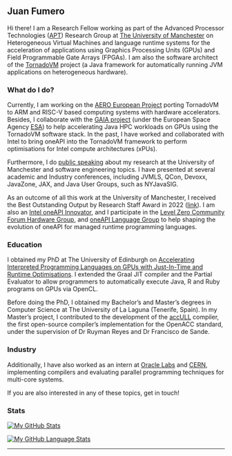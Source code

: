 ## Juan Fumero

Hi there! I am a Research Fellow working as part of the Advanced Processor Technologies ([APT](http://apt.cs.manchester.ac.uk)) Research Group at [The University of Manchester](http://www.manchester.ac.uk) on Heterogeneous Virtual Machines and language runtime systems for the acceleration of applications using Graphics Processing Units (GPUs) and Field Programmable Gate Arrays (FPGAs). I am also the software architect of the [TornadoVM](https://github.com/beehive-lab/TornadoVM) project (a Java framework for automatically running JVM applications on heterogeneous hardware).

### What do I do? 

Currently, I am working on the [AERO European Project](https://aero-project.eu/) porting TornadoVM to ARM and RISC-V based computing systems with hardware accelerators. 
Besides, I collaborate with the [GAIA project](https://sci.esa.int/web/gaia) (under the European Space Agency [ESA](https://www.esa.int/)) to help accelerating Java HPC workloads on GPUs using the TornadoVM software stack.
In the past, I have worked and collaborated with Intel to bring oneAPI into the TornadoVM framework to perform optimisations for Intel compute architectures (xPUs). 

Furthermore, I do [public speaking](https://jjfumero.github.io/talks/) about my research at the University of Manchester and software engineering topics. I have presented at several academic and Industry conferences, including JVMLS, QCon, Devoxx, JavaZone, JAX, and Java User Groups, such as NYJavaSIG.

As an outcome of all this work at the University of Manchester, I received the Best Outstanding Output by Research Staff Award in 2022 ([link](https://www.researcherdevelopment.manchester.ac.uk/researcher-development-for-research-staff/research-staff-awards-202122/)).
I am also an [Intel oneAPI Innovator](https://www.intel.com/content/www/us/en/developer/community/innovators/oneapi-all-innovators.html), and I participate in the [Level Zero Community Forum Hardware Group](https://github.com/oneapi-src/oneAPI-tab/tree/main/hardware), and [oneAPI Language Group](https://github.com/oneapi-src/oneAPI-tab/tree/main/language) to help shaping the evolution of oneAPI for managed runtime programming languages.
### Education 

I obtained my PhD at The University of Edinburgh on [Accelerating Interpreted Programming Languages on GPUs with Just-In-Time and Runtime Optimisations](https://jjfumero.github.io/publication/2017-08-22-PhDThesis). I extended the Graal JIT compiler and the Partial Evaluator to allow programmers to automatically execute Java, R and Ruby programs on GPUs via OpenCL. 

Before doing the PhD, I obtained my Bachelor’s and Master’s degrees in Computer Science at The University of La Laguna (Tenerife, Spain). In my Master’s project, I contributed to the development of the [accULL](https://accull.wordpress.com) compiler, the first open-source compiler’s implementation for the OpenACC standard, under the supervision of Dr Ruyman Reyes and Dr Francisco de Sande.

### Industry

Additionally, I have also worked as an intern at [Oracle Labs](https://labs.oracle.com/) and [CERN](https://home.cern/science/computing/cern-openlab), implementing compilers and evaluating parallel programming techniques for multi-core systems. 

If you are also interested in any of these topics, get in touch! 

### Stats
 
[![My GitHub Stats](https://github-readme-stats.vercel.app/api/?username=jjfumero&count_private=true&theme=onedark&showicons=true)]()


[![My GitHub Language Stats](https://github-readme-stats.vercel.app/api/top-langs/?username=jjfumero&langs_count=5&theme=onedark)]()

---------------------------------------------------------------------

